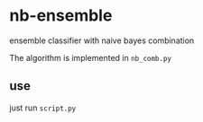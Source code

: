# nb-ensemble
ensemble classifier with naive bayes combination

The algorithm is implemented in `nb_comb.py`

## use
just run `script.py`
